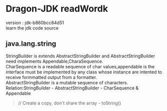 # Dragon-JDK readWordk
version : jdk-b860bcc84d51  
learn the jdk code source

## java.lang.string
StringBuilder is extends AbstractStringBuilder and AbstractStringBuilder need implements Appendable,CharaSequence.  
CharSequence is a readable sequence of char values,appendable is the interface must be implemented by any class whose instance are intented to receive formmatted output from a formatter.  
AbstractStringBuilder is a mutable sequence of characters.
Relation:StringBuilder - AbstractStringBuilder - CharSequence & Appendable
> // Create a copy, don't share the array - toString()